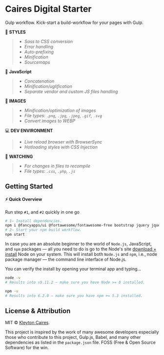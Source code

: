 # Caires Digital Starter

Gulp workflow. Kick-start a build-workflow for your pages with Gulp.

🎨 **STYLES**

> -   _Sass to CSS conversion_
> -   _Error handling_
> -   _Auto-prefixing_
> -   _Minification_
> -   _Sourcemaps_

🌋 **JavaScript**

> -   _Concatenation_
> -   _Minification/uglification_
> -   _Separate vendor and custom JS files handling_

🌁 **IMAGES**

> -   _Minification/optimization of images_
> -   _File types: `.png`, `.jpg`, `.jpeg`, `.gif`, `.svg`_
> -   _Convert images to WEBP_

💻 **DEV ENVIRONMENT**

> -   _Live reload browser with BrowserSync_
> -   _Hotloading styles with CSS Injection_

👀 **WATCHING**

> -   _For changes in files to recompile_
> -   _File types: `.css`, `.php`, `.js`_

## Getting Started

#### ⚡️ Quick Overview

Run step `#1`, and `#2` quickly in one go

```sh
# 1— Install dependencies.
npm i @fancyapps/ui @fortawesome/fontawesome-free bootstrap jquery jquery-mask-plugin popper.js swiper --save
# 2— Start your npm build workflow.
npm start
```

In case you are an absolute beginner to the world of `Node.js`, JavaScript, and `npm` packages — all you need to do is go to the Node's site [download + install](https://nodejs.org/en/download/) Node on your system. This will install both `Node.js` and `npm`, i.e., node package manager — the command line interface of Node.js.

You can verify the install by opening your terminal app and typing...

```sh
node -v
# Results into v9.11.2 — make sure you have Node >= 8 installed.

npm -v
# Results into 6.2.0 — make sure you have npm >= 5.3 installed.
```

## License & Attribution

MIT © [Kleyton Caires](https://linkedin.com/in/kleytoncaires).

This project is inspired by the work of many awesome developers especially those who contribute to this project, Gulp.js, Babel, and many other dependencies as listed in the `package.json` file. FOSS (Free & Open Source Software) for the win.
